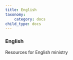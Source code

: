 ```yaml
---
title: English
taxonomy:
    category: docs
child_type: docs
---
```


### English

Resources for English ministry


